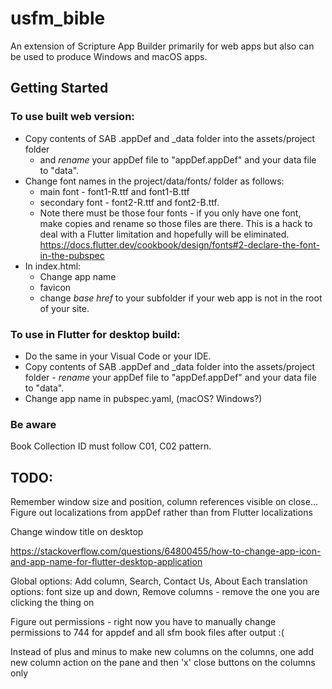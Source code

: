 # usfm_bible

An extension of Scripture App Builder primarily for web apps but also can be used to produce Windows and macOS apps.

## Getting Started

### To use built web version:

- Copy contents of SAB .appDef and \_data folder into the assets/project folder
  - and _rename_ your appDef file to "appDef.appDef" and your data file to "data".
- Change font names in the project/data/fonts/ folder as follows:
  - main font - font1-R.ttf and font1-B.ttf
  - secondary font - font2-R.ttf and font2-B.ttf.
  - Note there must be those four fonts - if you only have one font, make copies and rename so those files are there. This is a hack to deal with a Flutter limitation and hopefully will be eliminated. https://docs.flutter.dev/cookbook/design/fonts#2-declare-the-font-in-the-pubspec
- In index.html:
  - Change app name
  - favicon
  - change _base href_ to your subfolder if your web app is not in the root of your site.

### To use in Flutter for desktop build:

- Do the same in your Visual Code or your IDE.
- Copy contents of SAB .appDef and \_data folder into the assets/project folder - _rename_ your appDef file to "appDef.appDef" and your data file to "data".
- Change app name in pubspec.yaml, (macOS? Windows?)

### Be aware

Book Collection ID must follow C01, C02 pattern.

## TODO:

Remember window size and position, column references visible on close...
Figure out localizations from appDef rather than from Flutter localizations

Change window title on desktop

https://stackoverflow.com/questions/64800455/how-to-change-app-icon-and-app-name-for-flutter-desktop-application

Global options: Add column, Search, Contact Us, About
Each translation options: font size up and down, Remove columns - remove the one you are clicking the thing on

Figure out permissions - right now you have to manually change permissions to 744 for appdef and all sfm book files after output :(

Instead of plus and minus to make new columns on the columns, one add new column action on the pane and then 'x' close buttons on the columns only
